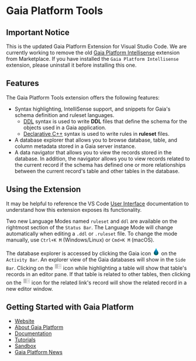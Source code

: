 # Gaia Platform Tools

## Important Notice
This is the updated Gaia Platform Extension for Visual Studio Code. We are currently working to remove the old [Gaia Platform Intellisense](https://marketplace.visualstudio.com/items?itemName=gaia-platform.gaia-tools) extension from Marketplace.  If you have installed the `Gaia Platform Intellisense` extension, please uninstall it before installing this one.

## Features
The Gaia Platform Tools extension offers the following features:

* Syntax highlighting, IntelliSense support, and snippets for Gaia's schema definition and ruleset languages.
    * [DDL](https://gaia-platform.github.io/gaia-platform-docs.io/articles/reference/ddl-gaia.html) syntax is used to write __DDL__ files that define the schema for the objects used in a Gaia application.
    * [Declarative C++](https://gaia-platform.github.io/gaia-platform-docs.io/articles/reference/declarative-extentions.html) syntax is used to write rules in __ruleset__ files.
* A database explorer that allows you to browse database, table, and column metadata stored in a Gaia server instance.
* A data navigator that allows you to view the records stored in the database. In addition, the navigator allows you to view records related to the current record if the schema has defined one or more relationships between the current record's table and other tables in the database.

## Using the Extension
It may be helpful to reference the VS Code [User Interface](https://code.visualstudio.com/docs/getstarted/userinterface) documentation to understand how this extension exposes its functionality.

Two new Language Modes named `ruleset` and `ddl` are available on the rightmost section of the `Status Bar`.   The Language Mode will change automatically when editing a `.ddl` or `.ruleset` file. To change the mode manually, use `Ctrl+K M` (Windows/Linux) or `Cmd+K M` (macOS).

The database explorer is accessed by clicking the Gaia icon <img src="./resources/gaia_logo.png" height="20"> on the `Activity Bar`.  An explorer view of the Gaia databases will show in the `Side Bar`. Clicking on the <img src="./resources/boolean.png" height="20"> icon while highlighting a table will show that table's records in an editor pane.  If that table is related to other tables, then clicking on the <img src="./resources/boolean.png" height="20"> icon for the related link's record will show the related record in a new editor window.

## Getting Started with Gaia Platform

- [Website](https://www.gaiaplatform.io/)
- [About Gaia Platform](https://gaia-platform.github.io/gaia-platform-docs.io/index.html)
- [Documentation](https://gaia-platform.github.io/gaia-platform-docs.io/articles/getting-started-with-gaia.html)
- [Tutorials](https://gaia-platform.github.io/gaia-platform-docs.io/)
- [Sandbox](https://sandbox.gaiaplatform.io/)
- [Gaia Platform News](https://www.gaiaplatform.io/resources/gaia-platform-for-autonomous-indy)
